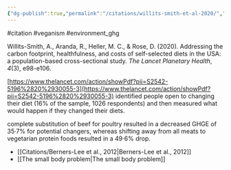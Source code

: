 ```yaml
---
{"dg-publish":true,"permalink":"/citations/willits-smith-et-al-2020/","created":"2025-10-23T17:42:46.567+01:00","updated":"2025-10-23T18:06:08.946+01:00"}
---
```


#citation #veganism #environment_ghg 

Willits-Smith, A., Aranda, R., Heller, M. C., & Rose, D. (2020). Addressing the carbon footprint, healthfulness, and costs of self-selected diets in the USA: a population-based cross-sectional study. _The Lancet Planetary Health_, _4_(3), e98-e106.

[https://www.thelancet.com/action/showPdf?pii=S2542-5196%2820%2930055-3](https://www.thelancet.com/action/showPdf?pii=S2542-5196%2820%2930055-3)
identified people open to changing their diet (16% of the sample, 1026 respondents) and then measured what would happen if they changed their diets.

complete substitution of beef for poultry resulted in a decreased GHGE of 35·7% for potential changers, whereas shifting away from all meats to vegetarian protein foods resulted in a 49·6% drop.

- [[Citations/Berners-Lee et al., 2012\|Berners-Lee et al., 2012]]
- [[The small body problem\|The small body problem]] 